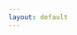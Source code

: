 ```yaml
---
layout: default
---
```


<textarea style="width: 800px; height; 800px;>
If you want a war…&#013; &#010; 

I will do 2 years of no [......]. Nothing.&#013; &#010; 

In the war, no [................].&#013; &#010; 

If you want [......], you want [..........], welcome to bankruptcy.&#013; &#010; 

It was nice knowing you.&#013; &#010; 

[..........] will die before [......] shits on it. I will see [.............]for a few years. Will you?&#013; &#010; 

Side with [.....], you hate [.......], you are my enemy. You have no fucking idea what that means.&#013; &#010; 

You will.&#013; &#010; 

Have a nice life. You will now discover me when pissed off.&#013; &#010; 

And so. You could have had proof. Your choice.&#013; &#010; 

Fuck you,&#013; &#010; 
[........]</textarea>
